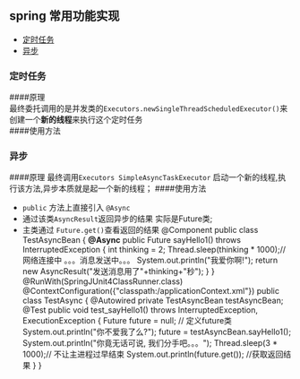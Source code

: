 ## spring 常用功能实现
- [定时任务](#定时任务)
- [异步](#异步)



### 定时任务
####原理  
最终委托调用的是并发类的`Executors.newSingleThreadScheduledExecutor()`来创建一个**新的线程**来执行这个定时任务  
####使用方法   



### 异步
####原理 
最终调用`Executors SimpleAsyncTaskExecutor` 启动一个新的线程,执行该方法,异步本质就是起一个新的线程；
####使用方法 
- `public` 方法上直接引入 `@Async` 
- 通过该类`AsyncResult`返回异步的结果  实际是Future类;
- 主类通过 `Future.get()`查看返回的结果
    @Component
    public class TestAsyncBean {
        **@Async**
        public Future<String> sayHello1() throws InterruptedException {
            int thinking = 2;
            Thread.sleep(thinking * 1000);//网络连接中 。。。消息发送中。。。
            System.out.println("我爱你啊!");
            return new AsyncResult<String>("发送消息用了"+thinking+"秒");
        }
    }
    @RunWith(SpringJUnit4ClassRunner.class)
    @ContextConfiguration({"classpath:/applicationContext.xml"})
    public class TestAsync {
        @Autowired
        private TestAsyncBean testAsyncBean;
        @Test
        public void test_sayHello1() throws InterruptedException, ExecutionException {
            Future<String> future = null;     // 定义future类
            System.out.println("你不爱我了么?");
            future = testAsyncBean.sayHello1();
            System.out.println("你竟无话可说, 我们分手吧。。。");
            Thread.sleep(3 * 1000);// 不让主进程过早结束
            System.out.println(future.get());   //获取返回结果
        }
    }



